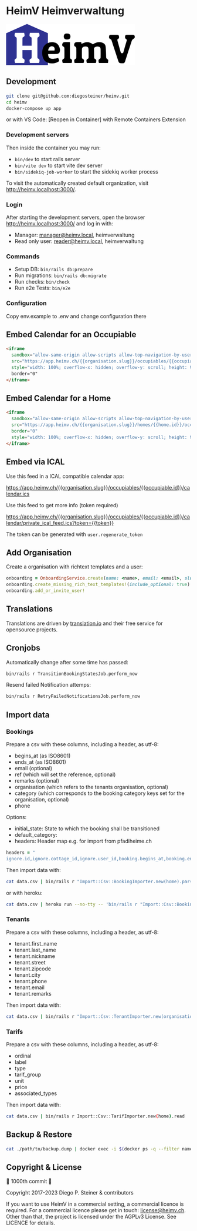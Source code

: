# HeimV Heimverwaltung

![HeimV Logo](app/javascript/images/logo.png)

## Development

```sh
git clone git@github.com:diegosteiner/heimv.git
cd heimv
docker-compose up app
```

or with VS Code: [Reopen in Container] with Remote Containers Extension

### Development servers

Then inside the container you may run:

- `bin/dev` to start rails server
- `bin/vite dev` to start vite dev server
- `bin/sidekiq-job-worker` to start the sidekiq worker process

To visit the automatically created default organization, visit <http://heimv.localhost:3000/>.

### Login

After starting the development servers, open the browser <http://heimv.localhost:3000/> and log in with:

- Manager: <manager@heimv.local>, heimverwaltung
- Read only user: <reader@heimv.local>, heimverwaltung

### Commands

- Setup DB: `bin/rails db:prepare`
- Run migrations: `bin/rails db:migrate`
- Run checks: `bin/check`
- Run e2e Tests: `bin/e2e`

### Configuration

Copy env.example to .env and change configuration there

## Embed Calendar for an Occupiable

```html
<iframe
  sandbox="allow-same-origin allow-scripts allow-top-navigation-by-user-activation allow-top-navigation"
  src="https://app.heimv.ch/{{organisation.slug}}/occupiables/{{occupiables.id}}/calendar/embed?display_months=9"
  style="width: 100%; overflow-x: hidden; overflow-y: scroll; height: 960px; border: none;">
  border="0"
</iframe>
```

## Embed Calendar for a Home

```html
<iframe
  sandbox="allow-same-origin allow-scripts allow-top-navigation-by-user-activation allow-top-navigation"
  src="https://app.heimv.ch/{{organisation.slug}}/homes/{{home.id}}/occupancies/embed?display_months=9"
  border="0"
  style="width: 100%; overflow-x: hidden; overflow-y: scroll; height: 960px; border: none;">
</iframe>
```

## Embed via ICAL

Use this feed in a ICAL compatible calendar app:

<https://app.heimv.ch/{{organisation.slug}}/occupiables/{{occupiable.id}}/calendar.ics>

Use this feed to get more info (token required)

<https://app.heimv.ch/{{organisation.slug}}/occupiables/{{occupiable.id}}/calendar/private_ical_feed.ics?token={{token}}>

The token can be generated with `user.regenerate_token`

## Add Organisation

Create a organisation with richtext templates and a user:

```ruby
onboarding = OnboardingService.create(name: <name>, email: <email>, slug: <slug>)
onboarding.create_missing_rich_text_templates!(include_optional: true)
onboarding.add_or_invite_user!
```

## Translations

Translations are driven by [translation.io](https://translation.io/) and their free service for opensource projects.

## Cronjobs

Automatically change after some time has passed:

```bash
bin/rails r TransitionBookingStatesJob.perform_now
```

Resend failed Notification attemps:

```bash
bin/rails r RetryFailedNotificationsJob.perform_now
```

## Import data

### Bookings

Prepare a csv with these columns, including a header, as utf-8:

- begins_at (as ISO8601)
- ends_at (as ISO8601)
- email (optional)
- ref (which will set the reference, optional)
- remarks (optional)
- organisation (which refers to the tenants organisation, optional)
- category (which corresponds to the booking category keys set for the organisation, optional)
- phone

Options:

- initial_state: State to which the booking shall be transitioned
- default_category:
- headers: Header map e.g. for import from pfadiheime.ch

```ruby
headers = "
ignore.id,ignore.cottage_id,ignore.user_id,booking.begins_at,booking.ends_at,booking.remarks,booking.occupancy_type,ignore.created_at,ignore.updated_at,tenant.email,ignore.occupancy_type,booking.remarks,ignore.slug,booking.headcount,tenant.birth_date,booking.tenant_organisation,tenant.name,tenant.street_address,tenant.street_address_2,tenant.zipcode,tenant.city,tenant.phone"
```

Then import data with:

```bash
cat data.csv | bin/rails r "Import::Csv::BookingImporter.new(home).parse(ARGF, **options)"
```

or with heroku:

```bash
cat data.csv | heroku run --no-tty -- 'bin/rails r "Import::Csv::BookingImporter.new(home).parse"'
```

### Tenants

Prepare a csv with these columns, including a header, as utf-8:

- tenant.first_name
- tenant.last_name
- tenant.nickname
- tenant.street
- tenant.zipcode
- tenant.city
- tenant.phone
- tenant.email
- tenant.remarks

Then import data with:

```bash
cat data.csv | bin/rails r "Import::Csv::TenantImporter.new(organisation).parse"
```

### Tarifs

Prepare a csv with these columns, including a header, as utf-8:

- ordinal
- label
- type
- tarif_group
- unit
- price
- associated_types

Then import data with:

```bash
cat data.csv | bin/rails r Import::Csv::TarifImporter.new(home).read
```

## Backup & Restore

```bash
cat ./path/to/backup.dump | docker exec -i $(docker ps -q --filter name=heimv-db-)  pg_restore -U postgres --dbname heimv_development --host=localhost --no-privileges --no-owner --no-acl --clean --create --verbose
```

## Copyright & License

🎂 1000th commit 🎂

Copyright 2017-2023 Diego P. Steiner & contributors

If you want to use HeimV in a commercial setting, a commercial licence
is required. For a commercial licence please get in touch: <license@heimv.ch>.
Other than that, the project is licensed under the AGPLv3 License.
See LICENCE for details.

